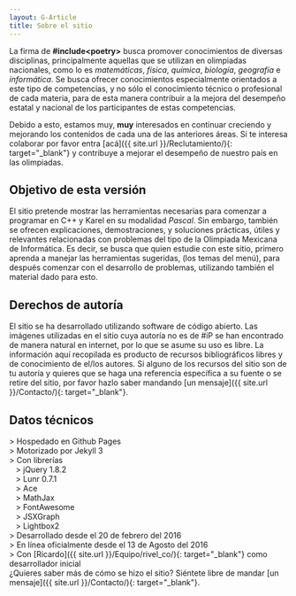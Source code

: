 ```yaml
---
layout: G-Article
title: Sobre el sitio
---
```


La firma de **#include&lt;<span>poetry</span>&gt;** busca promover conocimientos de diversas disciplinas, principalmente aquellas que se utilizan en olimpiadas nacionales, como lo es *matemáticas*, *física*, *química*, *biología*, *geografía* e *informática*. Se busca ofrecer conocimientos especialmente orientados a este tipo de competencias, y no sólo el conocimiento técnico o profesional de cada materia, para de esta manera contribuir a la mejora del desempeño estatal y nacional de los participantes de estas competencias.

Debido a esto, estamos muy, **muy** interesados en continuar creciendo y mejorando los contenidos de cada una de las anteriores áreas. Si te interesa colaborar por favor entra [acá]({{ site.url }}/Reclutamiento/){: target="_blank"} y contribuye a mejorar el desempeño de nuestro país en las olimpiadas.

## Objetivo de esta versión

El sitio pretende mostrar las herramientas necesarias para comenzar a programar en C++ y Karel en su modalidad *Pascal*. Sin embargo, también se ofrecen explicaciones, demostraciones, y soluciones prácticas, útiles y relevantes relacionadas con problemas del tipo de la Olimpiada Mexicana de Informática. Es decir, se busca que quien estudie con este sitio, primero aprenda a manejar las herramientas sugeridas, (los temas del menú), para después comenzar con el desarrollo de problemas, utilizando también el material dado para esto.

## Derechos de autoría

El sitio se ha desarrollado utilizando software de código abierto. Las imágenes utilizadas en el sitio cuya autoría no es de #iP se han encontrado de manera natural en internet, por lo que se asume su uso es libre. La información aquí recopilada es producto de recursos bibliográficos libres y de conocimiento de el/los autores. Si alguno de los recursos del sitio son de tu autoría y quieres que se haga una referencia específica a su fuente o se retire del sitio, por favor hazlo saber mandando [un mensaje]({{ site.url }}/Contacto/){: target="_blank"}.

## Datos técnicos

\> Hospedado en Github Pages<br>
\> Motorizado por Jekyll 3<br>
\> Con librerías<br>
&nbsp;&nbsp; > jQuery 1.8.2<br>
&nbsp;&nbsp; > Lunr 0.7.1<br>
&nbsp;&nbsp; > Ace<br>
&nbsp;&nbsp; > MathJax<br>
&nbsp;&nbsp; > FontAwesome<br>
&nbsp;&nbsp; > JSXGraph<br>
&nbsp;&nbsp; > Lightbox2<br>
\> Desarrollado desde el 20 de febrero del 2016<br>
\> En línea oficialmente desde el 13 de Agosto del 2016 <br>
\> Con [Ricardo]({{ site.url }}/Equipo/rivel_co/){: target="_blank"} como desarrollador inicial<br>
¿Quieres saber más de cómo se hizo el sitio? Siéntete libre de mandar [un mensaje]({{ site.url }}/Contacto/){: target="_blank"}.
